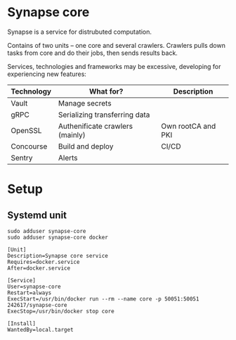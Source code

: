 # Synapse core

Synapse is a service for distrubuted computation.

Contains of two units – one core and several crawlers. Crawlers pulls down tasks from core and do their jobs, then sends results back.

Services, technologies and frameworks may be excessive, developing for experiencing new features:

| Technology | What for?                         | Description        |
|------------|-----------------------------------|--------------------|
| Vault      | Manage secrets                    |                    |
| gRPC       | Serializing transferring data     |                    |
| OpenSSL    | Authenificate crawlers (mainly)   | Own rootCA and PKI |
| Concourse  | Build and deploy                  | CI/CD              |
| Sentry     | Alerts                            |                    |

# Setup

## Systemd unit

```
sudo adduser synapse-core
sudo adduser synapse-core docker
```

```
[Unit]
Description=Synapse core service
Requires=docker.service
After=docker.service

[Service]
User=synapse-core
Restart=always
ExecStart=/usr/bin/docker run --rm --name core -p 50051:50051 242617/synapse-core
ExecStop=/usr/bin/docker stop core

[Install]
WantedBy=local.target
```